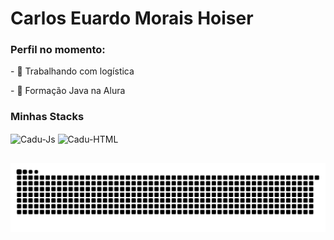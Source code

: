 # Carlos Euardo Morais Hoiser

<h3 align="left">Perfil no momento:</h3>
<p>- 🔭 Trabalhando com logística </p>
<p>- 🌱 Formação Java na Alura </p>

<h3 align="left">Minhas Stacks</h3>
<div tyle="display: inline_block">
  <img align="center" alt="Cadu-Js" height="30" width="40" src="https://raw.githubusercontent.com/marwin1991/profile-technology-icons/refs/heads/main/icons/java.png">
  <img align="center" alt="Cadu-HTML" height="30" width="40" src="https://raw.githubusercontent.com/marwin1991/profile-technology-icons/refs/heads/main/icons/spring_boot.png">
</div>

##

<picture align="center">
  <source media="(prefers-color-scheme: dark)" srcset="https://raw.githubusercontent.com/msdohko/msdohko/output/github-contribution-grid-snake-dark.svg">
  <source media="(prefers-color-scheme: light)" srcset="https://raw.githubusercontent.com/msdohko/msdohko/output/github-contribution-grid-snake-dark.svg">
  <img align="center" alt="github contribution grid snake animation" src="https://raw.githubusercontent.com/msdohko/msdohko/output/github-contribution-grid-snake.svg">
</picture>
<br><br>
